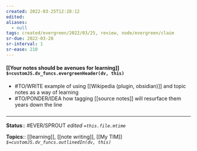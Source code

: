 ```yaml
---
created: 2022-03-25T12:28:12 
edited: 
aliases:
  - null
tags: created/evergreen/2022/03/25, review, node/evergreen/claim
sr-due: 2022-03-28
sr-interval: 1
sr-ease: 210
---
```


#### [[Your notes should be avenues for learning]] `$=customJS.dv_funcs.evergreenHeader(dv, this)`

- #TO/WRITE example of using [[Wikipedia (plugin, obsidian)]] and topic notes as a way of learning
- #TO/PONDER/IDEA how tagging [[source notes]] will resurface them years down the line

### <hr class="footnote"/>

**Status**:: #EVER/SPROUT
*edited `=this.file.mtime`*

**Topics**:: [[learning]], [[note writing]], [[My TIM]]
*`$=customJS.dv_funcs.outlinedIn(dv, this)`*
